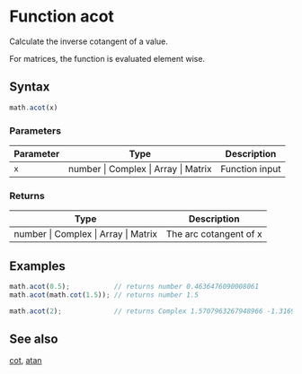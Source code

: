 # Function acot

Calculate the inverse cotangent of a value.

For matrices, the function is evaluated element wise.


## Syntax

```js
math.acot(x)
```

### Parameters

Parameter | Type | Description
--------- | ---- | -----------
`x` | number &#124; Complex &#124; Array &#124; Matrix | Function input

### Returns

Type | Description
---- | -----------
number &#124; Complex &#124; Array &#124; Matrix | The arc cotangent of x


## Examples

```js
math.acot(0.5);           // returns number 0.4636476090008061
math.acot(math.cot(1.5)); // returns number 1.5

math.acot(2);             // returns Complex 1.5707963267948966 -1.3169578969248166 i
```


## See also

[cot](cot.md),
[atan](atan.md)


<!-- Note: This file is automatically generated from source code comments. Changes made in this file will be overridden. -->
